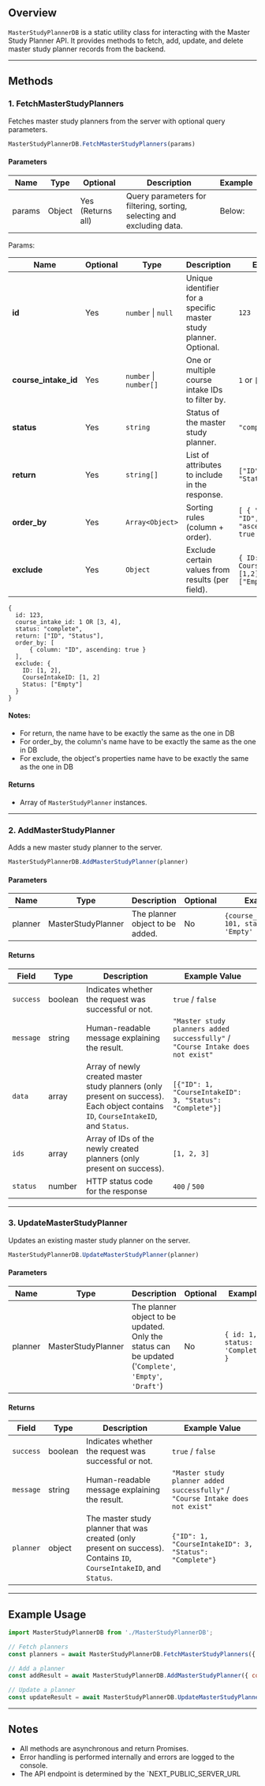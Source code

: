 ## Overview

`MasterStudyPlannerDB` is a static utility class for interacting with the Master Study Planner API. It provides methods to fetch, add, update, and delete master study planner records from the backend.

---

## Methods

### 1. FetchMasterStudyPlanners

Fetches master study planners from the server with optional query parameters.

```js
MasterStudyPlannerDB.FetchMasterStudyPlanners(params)
```
#### Parameters
| Name   | Type   | Optional          | Description                                                            | Example |
| ------ | ------ | ----------------- | ---------------------------------------------------------------------- | ------- |
| params | Object | Yes (Returns all) | Query parameters for filtering, sorting, selecting and excluding data. | Below:  |
Params:

| Name                 | Optional | Type                   | Description                                                      | Example                                                   |
| -------------------- | -------- | ---------------------- | ---------------------------------------------------------------- | --------------------------------------------------------- |
| **id**               | Yes      | `number` \| `null`     | Unique identifier for a specific master study planner. Optional. | `123`                                                     |
| **course_intake_id** | Yes      | `number` \| `number[]` | One or multiple course intake IDs to filter by.                  | `1` or `[3, 4]`                                           |
| **status**           | Yes      | `string`               | Status of the master study planner.                              | `"complete"`                                              |
| **return**           | Yes      | `string[]`             | List of attributes to include in the response.                   | `["ID", "Status"]`                                        |
| **order_by**         | Yes      | `Array<Object>`        | Sorting rules (column + order).                                  | `[ { "column": "ID", "ascending": true } ]`               |
| **exclude**          | Yes      | `Object`               | Exclude certain values from results (per field).                 | `{ ID: [1,2], CourseIntakeID: [1,2], Status: ["Empty"] }` |
```JS
{
  id: 123,
  course_intake_id: 1 OR [3, 4],
  status: "complete",
  return: ["ID", "Status"],
  order_by: [
	  { column: "ID", ascending: true }
  ],
  exclude: {
    ID: [1, 2],
    CourseIntakeID: [1, 2]
    Status: ["Empty"] 
  }
}
```
#### Notes:
- For return, the name have to be exactly the same as the one in DB
- For order_by, the column's name have to be exactly the same as the one in DB
- For exclude, the object's properties name have to be exactly the same as the one in DB
#### Returns
- Array of `MasterStudyPlanner` instances.

---

### 2. AddMasterStudyPlanner

Adds a new master study planner to the server.

```js
MasterStudyPlannerDB.AddMasterStudyPlanner(planner)
```

#### Parameters
| Name    | Type               | Description                     | Optional | Example                                     |
| ------- | ------------------ | ------------------------------- | -------- | ------------------------------------------- |
| planner | MasterStudyPlanner | The planner object to be added. | No       | `{course_intake_id: 101, status: 'Empty' }` |

#### Returns
| Field     | Type    | Description                                                                                                                        | Example Value                                                                   |
| --------- | ------- | ---------------------------------------------------------------------------------------------------------------------------------- | ------------------------------------------------------------------------------- |
| `success` | boolean | Indicates whether the request was successful or not.                                                                               | `true` / `false`                                                                |
| `message` | string  | Human-readable message explaining the result.                                                                                      | `"Master study planners added successfully"` / `"Course Intake does not exist"` |
| `data`    | array   | Array of newly created master study planners (only present on success). Each object contains `ID`, `CourseIntakeID`, and `Status`. | `[{"ID": 1, "CourseIntakeID": 3, "Status": "Complete"}]`                        |
| `ids`     | array   | Array of IDs of the newly created planners (only present on success).                                                              | `[1, 2, 3]`                                                                     |
| `status`  | number  | HTTP status code for the response                                                                                                  | `400` / `500`                                                                   |

---

### 3. UpdateMasterStudyPlanner

Updates an existing master study planner on the server.

```js
MasterStudyPlannerDB.UpdateMasterStudyPlanner(planner)
```

#### Parameters
| Name    | Type               | Description                                                                                           | Optional | Example                         |
| ------- | ------------------ | ----------------------------------------------------------------------------------------------------- | -------- | ------------------------------- |
| planner | MasterStudyPlanner | The planner object to be updated. Only the status can be updated ('`Complete'`, `'Empty'`, `'Draft'`) | No       | `{ id: 1, status: 'Complete' }` |
#### Returns
| Field     | Type    | Description                                                                                                         | Example Value                                                                  |
| --------- | ------- | ------------------------------------------------------------------------------------------------------------------- | ------------------------------------------------------------------------------ |
| `success` | boolean | Indicates whether the request was successful or not.                                                                | `true` / `false`                                                               |
| `message` | string  | Human-readable message explaining the result.                                                                       | `"Master study planner added successfully"` / `"Course Intake does not exist"` |
| `planner` | object  | The master study planner that was created (only present on success). Contains `ID`, `CourseIntakeID`, and `Status`. | `{"ID": 1, "CourseIntakeID": 3, "Status": "Complete"}`                         |

---
## Example Usage

```js
import MasterStudyPlannerDB from './MasterStudyPlannerDB';

// Fetch planners
const planners = await MasterStudyPlannerDB.FetchMasterStudyPlanners({ order_by: [{ column: 'ID', ascending: true }] });

// Add a planner
const addResult = await MasterStudyPlannerDB.AddMasterStudyPlanner({ course_intake_id: 101, status: 'Complete' });

// Update a planner
const updateResult = await MasterStudyPlannerDB.UpdateMasterStudyPlanner({ id: 1, status: 'Complete' });
```

---

## Notes

- All methods are asynchronous and return Promises.
- Error handling is performed internally and errors are logged to the console.
- The API endpoint is determined by the `NEXT_PUBLIC_SERVER_URL